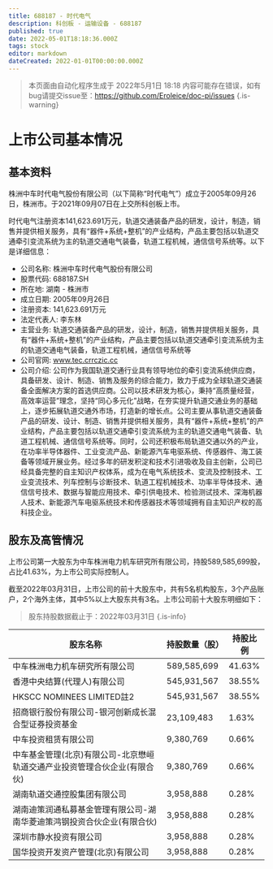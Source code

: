 ```yaml
---
title: 688187 - 时代电气
description: 科创板 - 运输设备 - 688187
published: true
date: 2022-05-01T18:18:36.000Z
tags: stock
editor: markdown
dateCreated: 2022-01-01T00:00:00.000Z
---
```


> 本页面由自动化程序生成于 2022年5月1日 18:18
> 内容可能存在错误，如有bug请提交issue至：https://github.com/Eroleice/doc-pi/issues
{.is-warning}

# 上市公司基本情况

## 基本资料

株洲中车时代电气股份有限公司（以下简称“时代电气”）成立于2005年09月26日，株洲市。于2021年09月07日在上交所科创板上市。

时代电气注册资本141,623.691万元，轨道交通装备产品的研发，设计，制造，销售并提供相关服务，具有“器件+系统+整机”的产业结构，产品主要包括以轨道交通牵引变流系统为主的轨道交通电气装备，轨道工程机械，通信信号系统等。以下是详细信息：

- 公司名称: 株洲中车时代电气股份有限公司
- 股票代码: 688187.SH
- 所在地: 湖南 - 株洲市
- 成立日期: 2005年09月26日
- 注册资本: 141,623.691万元
- 法定代表人: 李东林
- 主营业务: 轨道交通装备产品的研发，设计，制造，销售并提供相关服务，具有“器件+系统+整机”的产业结构，产品主要包括以轨道交通牵引变流系统为主的轨道交通电气装备，轨道工程机械，通信信号系统等
- 公司官网: www.tec.crrczic.cc
- 公司介绍: 公司作为我国轨道交通行业具有领导地位的牵引变流系统供应商，具备研发、设计、制造、销售及服务的综合能力，致力于成为全球轨道交通装备全面解决方案的首选供应商。公司以技术研发为核心，秉持“高质量经营，高效率运营”理念，坚持“同心多元化”战略，在夯实提升轨道交通业务的基础上，逐步拓展轨道交通外市场，打造新的增长点。公司主要从事轨道交通装备产品的研发、设计、制造、销售并提供相关服务，具有“器件+系统+整机”的产业结构，产品主要包括以轨道交通牵引变流系统为主的轨道交通电气装备、轨道工程机械、通信信号系统等。同时，公司还积极布局轨道交通以外的产业，在功率半导体器件、工业变流产品、新能源汽车电驱系统、传感器件、海工装备等领域开展业务。经过多年的研发积淀和技术引进吸收及自主创新，公司已经具备完整的自主知识产权体系，成为在电气系统技术、变流及控制技术、工业变流技术、列车控制与诊断技术、轨道工程机械技术、功率半导体技术、通信信号技术、数据与智能应用技术、牵引供电技术、检验测试技术、深海机器人技术、新能源汽车电驱系统技术和传感器技术等领域拥有自主知识产权的高科技企业。


## 股东及高管情况

上市公司第一大股东为中车株洲电力机车研究所有限公司，持股589,585,699股，占比41.63%，为上市公司实际控制人。

截至2022年03月31日，上市公司的前十大股东中，共有5名机构股东，3个产品账户，2个海外主体，其中5%以上大股东共有3名。上市公司前十大股东明细如下：

> 股东持股数据截止于：2022年03月31日
{.is-info}

| 股东名称 | 持股数量（股） | 持股比例 |
| --- | --- | --- |
| 中车株洲电力机车研究所有限公司 | 589,585,699 | 41.63% |
| 香港中央结算(代理人)有限公司 | 545,931,567 | 38.55% |
| HKSCC NOMINEES LIMITED註2 | 545,931,567 | 38.55% |
| 招商银行股份有限公司-银河创新成长混合型证券投资基金 | 23,109,483 | 1.63% |
| 中车投资租赁有限公司 | 9,380,769 | 0.66% |
| 中车基金管理(北京)有限公司-北京懋峘轨道交通产业投资管理合伙企业(有限合伙) | 9,380,769 | 0.66% |
| 湖南轨道交通控股集团有限公司 | 3,958,888 | 0.28% |
| 湖南迪策润通私募基金管理有限公司-湖南华菱迪策鸿钢投资合伙企业(有限合伙) | 3,958,888 | 0.28% |
| 深圳市静水投资有限公司 | 3,958,888 | 0.28% |
| 国华投资开发资产管理(北京)有限公司 | 3,958,888 | 0.28% |




